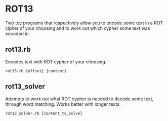 # ROT13

Two toy programs that respectively allow you to encode some text in a ROT cipher of your choosing and to work out which cypher some text was encoded in.

## rot13.rb

Encodes text with ROT cypher of your choosing.

`rot13.rb {offset} {content}`

## rot13_solver

Attempts to work out what ROT cypher is needed to decode some text, through word matching. Works better with longer texts.

`rot13_solver.rb {content_to_solve}`